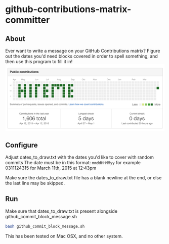 # github-contributions-matrix-committer

## About
Ever want to write a message on your GitHub Contributions matrix? Figure out the dates you'd need blocks covered in order to spell something, and then use this program to fill it in!
![Example](example.png)

## Configure
Adjust dates_to_draw.txt with the dates you'd like to cover with random commits
The date must be in this format: `mmddHHMMyy`
for example 0311124315 for March 11th, 2015 at 12:43pm

Make sure the dates_to_draw.txt file has a blank newline at the end, or else the last line may be skipped.

## Run
Make sure that dates_to_draw.txt is present alongside github_commit_block_message.sh
```bash
bash github_commit_block_message.sh
```

This has been tested on Mac OSX, and no other system.
